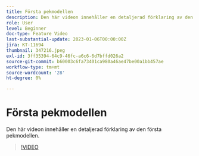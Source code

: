 ```yaml
---
title: Första pekmodellen
description: Den här videon innehåller en detaljerad förklaring av den första pekmodellen.
role: User
level: Beginner
doc-type: Feature Video
last-substantial-update: 2023-01-06T00:00:00Z
jira: KT-11694
thumbnail: 347216.jpeg
exl-id: 3ff35394-64c9-46fc-a6c6-6d7bffd026a2
source-git-commit: b60003c6fa73401ca980a46ae47be00a1bb457ae
workflow-type: tm+mt
source-wordcount: '28'
ht-degree: 0%

---
```


# Första pekmodellen

Den här videon innehåller en detaljerad förklaring av den första pekmodellen.

>[!VIDEO](https://video.tv.adobe.com/v/347216/?quality=12&learn=on)
